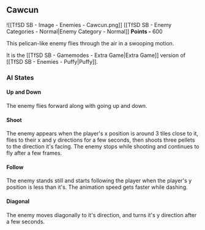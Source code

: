 ## Cawcun
![[TfSD SB - Image - Enemies - Cawcun.png]]
[[TfSD SB - Enemy Categories - Normal|Enemy Category - Normal]]
**Points -** 600

This pelican-like enemy flies through the air in a swooping motion.

It is the [[TfSD SB - Gamemodes - Extra Game|Extra Game]] version of [[TfSD SB - Enemies - Puffy|Puffy]].
### AI States
#### Up and Down
The enemy flies forward along with going up and down.
#### Shoot
The enemy appears when the player's x position is around 3 tiles close to it, flies to their x and y directions for a few seconds, then shoots three pellets to the direction it's facing. The enemy stops while shooting and continues to fly after a few frames.
#### Follow
The enemy stands still and starts following the player when the player's y position is less than it's. The animation speed gets faster while dashing.
#### Diagonal
The enemy moves diagonally to it's direction, and turns it's y direction after a few seconds.